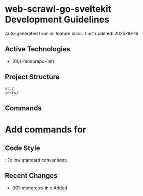 # web-scrawl-go-sveltekit Development Guidelines

Auto-generated from all feature plans. Last updated: 2025-10-16

## Active Technologies
- (001-monorepo-init)

## Project Structure
```
src/
tests/
```

## Commands
# Add commands for 

## Code Style
: Follow standard conventions

## Recent Changes
- 001-monorepo-init: Added

<!-- MANUAL ADDITIONS START -->
<!-- MANUAL ADDITIONS END -->
